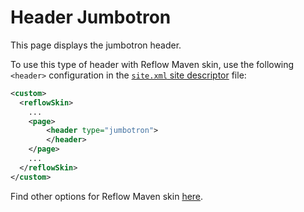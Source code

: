 # Header Jumbotron

This page displays the jumbotron header.

To use this type of header with Reflow Maven skin, use the following `<header>` configuration
in the [`site.xml` site descriptor][site-xml] file:
  
```xml
<custom>
  <reflowSkin>
    ...
    <page>
        <header type="jumbotron">
        </header>
    </page>
    ...
  </reflowSkin>
</custom>
```

Find other options for Reflow Maven skin [here][reflow-header].

[site-xml]: http://maven.apache.org/doxia/doxia-sitetools/doxia-decoration-model/decoration.html
[reflow-header]: ../reflow-documentation.html#components-header
